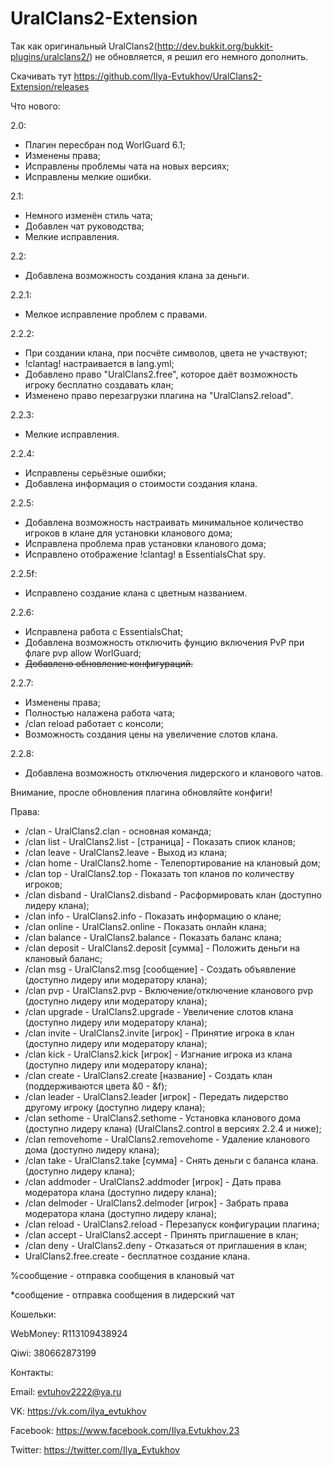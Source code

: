 # UralClans2-Extension
Так как оригинальный UralClans2(http://dev.bukkit.org/bukkit-plugins/uralclans2/) не обновляется, я решил его немного дополнить.

Скачивать тут https://github.com/Ilya-Evtukhov/UralClans2-Extension/releases

Что нового:

2.0:

   - Плагин пересбран под WorlGuard 6.1;
   - Изменены права;
   - Исправлены проблемы чата на новых версиях;
   - Исправлены мелкие ошибки.

2.1:

   - Немного изменён стиль чата;
   - Добавлен чат руководства;
   - Мелкие исправления.

2.2:
   - Добавлена возможность создания клана за деньги.

2.2.1:

   - Мелкое исправление проблем с правами.

2.2.2:
  
  - При создании клана, при посчёте символов, цвета не участвуют;
  - !clantag! настраивается в lang.yml;
  - Добавлено право "UralClans2.free", которое даёт возможность игроку бесплатно создавать клан;
  - Изменено право перезагрузки плагина на "UralClans2.reload".

2.2.3:
 
 - Мелкие исправления.

2.2.4:
 
 - Исправлены серьёзные ошибки;
 - Добавлена информация о стоимости создания клана.

2.2.5:

 - Добавлена возможность настраивать минимальное количество игроков в клане для установки кланового дома;
 - Исправлена проблема прав установки кланового дома;
 - Исправлено отображение !clantag! в EssentialsChat spy.
 
2.2.5f:

 - Исправлено создание клана с цветным названием.
 
2.2.6:

 - Исправлена работа с EssentialsChat;
 - Добавлена возможность отключить фунцию включения PvP при флаге pvp allow WorlGuard;
 - <strike>Добавлено обновление конфигураций.</strike>

2.2.7:

 - Изменены права;
 - Полностью налажена работа чата;
 - /clan reload работает с консоли;
 - Возможность создания цены на увеличение слотов клана.

2.2.8:

 - Добавлена возможность отключения лидерского и кланового чатов.

Внимание, просле обновления плагина обновляйте конфиги!

Права:
   - /clan - UralClans2.clan - основная команда;
   - /clan list - UralClans2.list - [страница] - Показать спиок кланов;
   - /clan leave - UralClans2.leave - Выход из клана;
   - /clan home - UralClans2.home - Телепортирование на клановый дом;
   - /clan top - UralClans2.top - Показать топ кланов по количеству игроков;
   - /clan disband - UralClans2.disband - Расформировать клан (доступно лидеру клана);
   - /clan info - UralClans2.info - Показать информацию о клане;
   - /clan online - UralClans2.online - Показать онлайн клана;
   - /clan balance - UralClans2.balance - Показать баланс клана;
   - /clan deposit - UralClans2.deposit [сумма] - Положить деньги на клановый баланс;
   - /clan msg - UralClans2.msg [сообщение] - Создать объявление (доступно лидеру или модератору клана);
   - /clan pvp - UralClans2.pvp - Включение/отключение кланового pvp (доступно лидеру или модератору клана);
   - /clan upgrade - UralClans2.upgrade - Увеличение слотов клана (доступно лидеру или модератору клана);
   - /clan invite - UralClans2.invite [игрок] - Принятие игрока в клан (доступно лидеру или модератору клана);
   - /clan kick - UralClans2.kick [игрок] - Изгнание игрока из клана (доступно лидеру или модератору клана);
   - /clan create - UralClans2.create [название] - Создать клан (поддерживаются цвета &0 - &f);
   - /clan leader - UralClans2.leader [игрок] - Передать лидерство другому игроку (доступно лидеру клана);
   - /clan sethome - UralClans2.sethome - Установка кланового дома (доступно лидеру клана) (UralClans2.control в версиях 2.2.4 и ниже);
   - /clan removehome - UralClans2.removehome - Удаление кланового дома (доступно лидеру клана);
   - /clan take - UralClans2.take [сумма] - Снять деньги с баланса клана. (доступно лидеру клана);
   - /clan addmoder - UralClans2.addmoder [игрок] - Дать права модератора клана (доступно лидеру клана);
   - /clan delmoder - UralClans2.delmoder [игрок] - Забрать права модератора клана (доступно лидеру клана);
   - /clan reload - UralClans2.reload - Перезапуск конфигурации плагина;
   - /clan accept - UralClans2.accept - Принять приглашение в клан;
   - /clan deny - UralClans2.deny - Отказаться от приглашения в клан;
   - UralClans2.free.create - бесплатное создание клана.

%сообщение - отправка сообщения в клановый чат

*сообщение - отправка сообщения в лидерский чат

Кошельки:

WebMoney: R113109438924

Qiwi: 380662873199

Контакты:

 Email: evtuhov2222@ya.ru
 
 VK: https://vk.com/ilya_evtukhov
 
 Facebook: https://www.facebook.com/Ilya.Evtukhov.23
 
 Twitter: https://twitter.com/Ilya_Evtukhov
 
 

